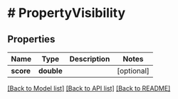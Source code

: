 # # PropertyVisibility

## Properties

Name | Type | Description | Notes
------------ | ------------- | ------------- | -------------
**score** | **double** |  | [optional] 

[[Back to Model list]](../../README.md#documentation-for-models) [[Back to API list]](../../README.md#documentation-for-api-endpoints) [[Back to README]](../../README.md)


